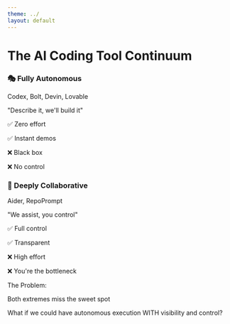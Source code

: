 ```yaml
---
theme: ../
layout: default
---
```


# The AI Coding Tool Continuum

<div class="relative my-2">
  <!-- Continuum Line -->
  <div class="absolute top-1/2 w-full h-2 bg-gradient-to-r from-rose-400 via-purple-400 to-sky-400 rounded-full transform -translate-y-1/2"></div>
  
  <!-- Endpoints -->
  <div class="relative flex justify-between items-start">
    <!-- Fully Autonomous End -->
    <div class="bg-rose-100 rounded-lg p-4 border-2 border-rose-500 shadow-sm w-64">
      <h3 class="text-xl font-bold text-gray-900 mb-2">🎭 Fully Autonomous</h3>
      <p class="text-xs text-gray-600 mb-2">Codex, Bolt, Devin, Lovable</p>
      <p class="text-sm text-gray-800 italic mb-3">"Describe it, we'll build it"</p>
      <div class="space-y-1 text-xs">
        <p>✅ <span class="text-emerald-600">Zero effort</span></p>
        <p>✅ <span class="text-emerald-600">Instant demos</span></p>
        <p>❌ <span class="text-rose-600">Black box</span></p>
        <p>❌ <span class="text-rose-600">No control</span></p>
      </div>
    </div>
    <!-- Deeply Collaborative End -->
    <div class="bg-sky-100 rounded-lg p-4 border-2 border-sky-500 shadow-sm w-64">
      <h3 class="text-xl font-bold text-gray-900 mb-2">🤝 Deeply Collaborative</h3>
      <p class="text-xs text-gray-600 mb-2">Aider, RepoPrompt</p>
      <p class="text-sm text-gray-800 italic mb-3">"We assist, you control"</p>
      <div class="space-y-1 text-xs">
        <p>✅ <span class="text-emerald-600">Full control</span></p>
        <p>✅ <span class="text-emerald-600">Transparent</span></p>
        <p>❌ <span class="text-rose-600">High effort</span></p>
        <p>❌ <span class="text-rose-600">You're the bottleneck</span></p>
      </div>
    </div>
  </div>
</div>

<v-click>
<div class="text-center">
  <p class="text-lg text-gray-600 mb-2">The Problem:</p>
  <p class="text-2xl text-gray-900 font-semibold">Both extremes miss the sweet spot</p>
  <p class="text-md text-gray-700 mt-2">What if we could have <span class="text-emerald-600 font-semibold">autonomous execution</span> WITH <span class="text-sky-600 font-semibold">visibility and control</span>?</p>
</div>
</v-click>

<!--
This continuum represents the fundamental spectrum of AI coding tools. Every tool falls somewhere on this line, and honestly? Both extremes have their place.

## The Fully Autonomous End

Let's talk about the left side first - the fully autonomous tools. They're seductive, right? Who doesn't want to describe an app and have it magically appear?

### Pros of Full Autonomy:
- **Speed**: You can go from idea to demo in minutes
- **Accessibility**: Non-engineers can build prototypes
- **Exploration**: Great for rapid experimentation
- **Low cognitive load**: The AI handles all the complexity

### Cons of Full Autonomy:
- **Black box problem**: When it breaks (and it will), you have no idea why
- **Conference demo code**: Looks great on stage, nightmare in production
- **Quality roulette**: Sometimes brilliant, sometimes terrible, always unpredictable
- **Debugging hell**: Try explaining to your team why the AI made certain architectural choices
- **Limited customization**: Take it or leave it - no middle ground

## The Deeply Collaborative End

Now the right side - the deeply collaborative tools. These respect your expertise but...

### Pros of Deep Collaboration:
- **Full control**: Every line of code passes through your review
- **Learning opportunity**: You understand everything that's built
- **Quality assurance**: Your standards, your way
- **Debugging clarity**: You know exactly how everything works
- **Team-friendly**: Easy to explain and maintain

### Cons of Deep Collaboration:
- **You're the bottleneck**: Every decision routes through you
- **Cognitive exhaustion**: You're basically a human API orchestrating the AI
- **Limited leverage**: Not much faster than coding yourself
- **Context switching**: Constantly jumping between directing and reviewing
- **Time sink**: The review overhead can exceed the time saved

## The Reality Check

Here's what actually happens at each extreme:

With fully autonomous tools, you get what I call "drive-by architecture" - the AI makes a thousand micro-decisions you'd never make, creating technical debt before you've even shipped.

With deeply collaborative tools, you often spend more time explaining what you want than it would take to just write it yourself. It's like teaching someone to fish while you're starving.

## The Missing Middle

Neither approach is wrong. They're just optimizing for different things. But for serious engineering work - the kind where you ship to production and maintain it for years - we need something that respects both our expertise AND our time.

What if we could have the speed of autonomous execution but with the visibility and control we need as engineers? That's the sweet spot this continuum is missing.
-->

